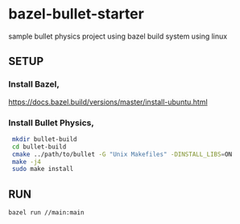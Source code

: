 # bazel-bullet-starter
sample bullet physics project using bazel build system using linux
## SETUP
### Install Bazel,
https://docs.bazel.build/versions/master/install-ubuntu.html

### Install Bullet Physics,
```sh
 mkdir bullet-build
 cd bullet-build
 cmake ../path/to/bullet -G "Unix Makefiles" -DINSTALL_LIBS=ON 
 make -j4
 sudo make install
 ```
 
## RUN
```sh
bazel run //main:main
 ```
